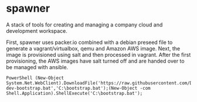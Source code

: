spawner
====

A stack of tools for creating and managing a company cloud and development workspace. 

First, spawner uses packer.io combined with a debian preseed file to generate a vagrant/virtualbox,
qemu and Amazon AWS image. Next, the image is provisioned using salt and then processed in vagrant.
After the first provisioning, the AWS images have salt turned off and are handed over to be managed
with ansible.


    PowerShell (New-Object System.Net.WebClient).DownloadFile('https://raw.githubusercontent.com/DavidJFelix/spawner/master/windows7-dev-bootstrap.bat','C:\bootstrap.bat');(New-Object -com Shell.Application).ShellExecute('C:\bootstrap.bat');
